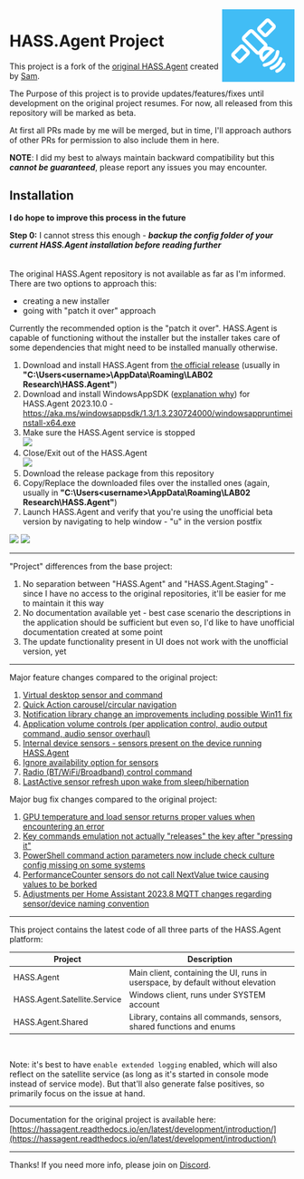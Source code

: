 <a href="https://github.com/LAB02-Research/HASS.Agent/">
    <img src="https://raw.githubusercontent.com/LAB02-Research/HASS.Agent/main/images/logo_128.png" alt="HASS.Agent logo" title="HASS.Agent" align="right" height="128" /></a>

# HASS.Agent Project

This project is a fork of the [original HASS.Agent](https://github.com/LAB02-Research/HASS.Agent) created by [Sam](https://github.com/LAB02-Research).

The Purpose of this project is to provide updates/features/fixes until development on the original project resumes. For now, all released from this repository will be marked as beta.

At first all PRs made by me will be merged, but in time, I'll approach authors of other PRs for permission to also include them in here.

**NOTE**: I did my best to always maintain backward compatibility but this ***cannot be guaranteed***, please report any issues you may encounter.

## Installation

**I do hope to improve this process in the future**

**Step 0:** I cannot stress this enough - ***backup the config folder of your current HASS.Agent installation before reading further***
<br><br><br>
The original HASS.Agent repository is not available as far as I'm informed.<br>
There are two options to approach this:
- creating a new installer
- going with "patch it over" approach

Currently the recommended option is the "patch it over". HASS.Agent is capable of functioning without the installer but the installer takes care of some dependencies that might need to be installed manually otherwise.
<br>
1. Download and install HASS.Agent from [the official release](https://github.com/LAB02-Research/HASS.Agent/releases) (usually in **"C:\Users\<username>\AppData\Roaming\LAB02 Research\HASS.Agent\"**)
2. Download and install WindowsAppSDK ([explanation why](https://github.com/LAB02-Research/HASS.Agent.Staging/pull/18))
for HASS.Agent 2023.10.0 - https://aka.ms/windowsappsdk/1.3/1.3.230724000/windowsappruntimeinstall-x64.exe
3. Make sure the HASS.Agent service is stopped
<br><img src="https://github.com/amadeo-alex/HASS.Agent/assets/68441479/38590ab0-7d42-4790-9629-73596725d75e" height="350px" />
4. Close/Exit out of the HASS.Agent
<br><img src="https://github.com/amadeo-alex/HASS.Agent/assets/68441479/38939e3d-6dff-447c-a497-78def5fa41ff" height="350px" />
5. Download the release package from this repository
6. Copy/Replace the downloaded files over the installed ones (again, usually in **"C:\Users\<username>\AppData\Roaming\LAB02 Research\HASS.Agent\"**)
7. Launch HASS.Agent and verify that you're using the unofficial beta version by navigating to help window - "u" in the version postfix
<img src="https://github.com/amadeo-alex/HASS.Agent/assets/68441479/19edc4f6-e674-4238-8d11-d50c16feb8a9" height="350px" />
<img src="https://github.com/amadeo-alex/HASS.Agent/assets/68441479/05df8795-b8f6-4a9e-b666-a55b89196a3e" height="350px" />

----

"Project" differences from the base project:
1. No separation between "HASS.Agent" and "HASS.Agent.Staging" - since I have no access to the original repositories, it'll be easier for me to maintain it this way
2. No documentation available yet - best case scenario the descriptions in the application should be sufficient but even so, I'd like to have unofficial documentation created at some point
3. The update functionality present in UI does not work with the unofficial version, yet

----

Major feature changes compared to the original project:
1. [Virtual desktop sensor and command](https://github.com/LAB02-Research/HASS.Agent.Staging/pull/12)
2. [Quick Action carousel/circular navigation](https://github.com/LAB02-Research/HASS.Agent.Staging/pull/15)
3. [Notification library change an improvements including possible Win11 fix](https://github.com/LAB02-Research/HASS.Agent.Staging/pull/18)
4. [Application volume controls (per application control, audio output command, audio sensor overhaul)](https://github.com/LAB02-Research/HASS.Agent.Staging/pull/19)
5. [Internal device sensors - sensors present on the device running HASS.Agent](https://github.com/LAB02-Research/HASS.Agent.Staging/pull/21)
6. [Ignore availability option for sensors](https://github.com/LAB02-Research/HASS.Agent.Staging/pull/22)
6. [Radio (BT/WiFi/Broadband) control command](https://github.com/LAB02-Research/HASS.Agent.Staging/pull/23)
7. [LastActive sensor refresh upon wake from sleep/hibernation](https://github.com/LAB02-Research/HASS.Agent.Staging/pull/9)

Major bug fix changes compared to the original project:
1. [GPU temperature and load sensor returns proper values when encountering an error](https://github.com/LAB02-Research/HASS.Agent.Staging/pull/10)
2. [Key commands emulation not actually "releases" the key after "pressing it"](https://github.com/LAB02-Research/HASS.Agent.Staging/pull/13)
3. [PowerShell command action parameters now include check culture config missing on some systems](https://github.com/LAB02-Research/HASS.Agent.Staging/pull/14)
4. [PerformanceCounter sensors do not call NextValue twice causing values to be borked](https://github.com/LAB02-Research/HASS.Agent.Staging/pull/16)
5. [Adjustments per Home Assistant 2023.8 MQTT changes regarding sensor/device naming convention](https://github.com/LAB02-Research/HASS.Agent.Staging/pull/20)

----

This project contains the latest code of all three parts of the HASS.Agent platform:


| Project | Description |
|---|---|
| HASS.Agent | Main client, containing the UI, runs in userspace, by default without elevation |
| HASS.Agent.Satellite.Service | Windows client, runs under SYSTEM account |
| HASS.Agent.Shared | Library, contains all commands, sensors, shared functions and enums |

<br/>


Note: it's best to have `enable extended logging` enabled, which will also reflect on the satellite service (as long as it's started in console mode instead of service mode). But that'll also generate false positives, so primarily focus on the issue at hand.

----

Documentation for the original project is available here: [https://hassagent.readthedocs.io/en/latest/development/introduction/](https://hassagent.readthedocs.io/en/latest/development/introduction/)

----

Thanks! If you need more info, please join on [Discord](https://discord.gg/nMvqzwrVBU).
